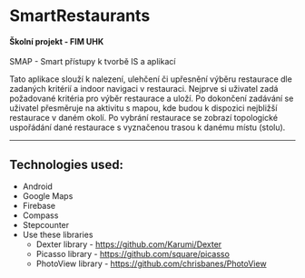 # SmartRestaurants
#### Školní projekt - FIM UHK
SMAP - Smart přístupy k tvorbě IS a aplikací

Tato aplikace slouží k nalezení, ulehčení či upřesnění výběru restaurace dle zadaných kritérií a indoor navigaci v restauraci. Nejprve si uživatel zadá požadované kritéria pro výběr restaurace a uloží. Po dokončení zadávání se uživatel přesměruje na aktivitu s mapou, kde budou k dispozici nejbližší restaurace v daném okolí. Po vybrání restaurace se zobrazí topologické uspořádání dané restaurace s vyznačenou trasou k danému místu (stolu).

<hr />

## Technologies used:
* Android
* Google Maps
* Firebase
* Compass
* Stepcounter
* Use these libraries
  - Dexter library  - https://github.com/Karumi/Dexter
  - Picasso library - https://github.com/square/picasso 
  - PhotoView library - https://github.com/chrisbanes/PhotoView

